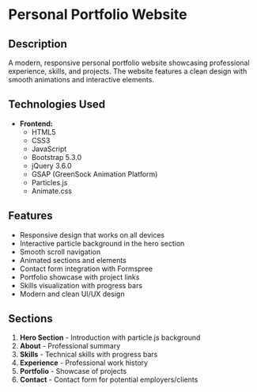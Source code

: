# Personal Portfolio Website

## Description
A modern, responsive personal portfolio website showcasing professional experience, skills, and projects. The website features a clean design with smooth animations and interactive elements.

## Technologies Used
- **Frontend:**
  - HTML5
  - CSS3
  - JavaScript
  - Bootstrap 5.3.0
  - jQuery 3.6.0
  - GSAP (GreenSock Animation Platform)
  - Particles.js
  - Animate.css

## Features
- Responsive design that works on all devices
- Interactive particle background in the hero section
- Smooth scroll navigation
- Animated sections and elements
- Contact form integration with Formspree
- Portfolio showcase with project links
- Skills visualization with progress bars
- Modern and clean UI/UX design

## Sections
1. **Hero Section** - Introduction with particle.js background
2. **About** - Professional summary
3. **Skills** - Technical skills with progress bars
4. **Experience** - Professional work history
5. **Portfolio** - Showcase of projects
6. **Contact** - Contact form for potential employers/clients